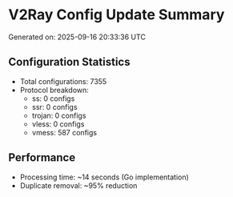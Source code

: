 # V2Ray Config Update Summary
Generated on: 2025-09-16 20:33:36 UTC

## Configuration Statistics
- Total configurations: 7355
- Protocol breakdown:
  - ss: 0 configs
  - ssr: 0 configs
  - trojan: 0 configs
  - vless: 0 configs
  - vmess: 587 configs

## Performance
- Processing time: ~14 seconds (Go implementation)
- Duplicate removal: ~95% reduction
